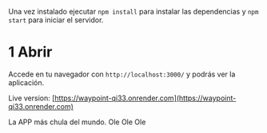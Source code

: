 Una vez instalado ejecutar `npm install` para instalar las dependencias y `npm start` para iniciar el servidor.

# 1 Abrir

Accede en tu navegador con `http://localhost:3000/` y podrás ver la aplicación.



Live version: [https://waypoint-qi33.onrender.com](https://waypoint-qi33.onrender.com)

La APP más chula del mundo. Ole Ole Ole